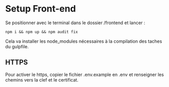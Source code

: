 # Setup Front-end

Se positionner avec le terminal dans le dossier /frontend et lancer :

`npm i && npm up && npm audit fix`

Cela va installer les node_modules nécessaires à la compilation des taches du gulpfile.

## HTTPS

Pour activer le https, copier le fichier .env.example en .env et renseigner les chemins vers la clef et le certificat.
